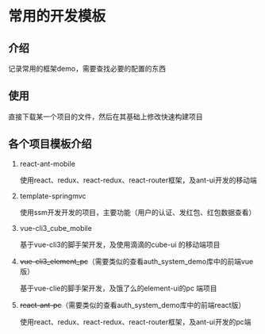 # 常用的开发模板

## 介绍

记录常用的框架demo，需要查找必要的配置的东西

## 使用

直接下载某一个项目的文件，然后在其基础上修改快速构建项目

## 各个项目模板介绍

1. react-ant-mobile

   使用react、redux、react-redux、react-router框架，及ant-ui开发的移动端

2. template-springmvc

   使用ssm开发开发的项目，主要功能（用户的认证、发红包、红包数据查看）

3. vue-cli3_cube_mobile

   基于vue-cli3的脚手架开发，及使用滴滴的cube-ui 的移动端项目

4. ~~vue-cli3_element_pc~~（需要类似的查看auth_system_demo库中的前端vue版）

   基于vue-clie的脚手架开发，及饿了么的element-ui的pc 端项目

5. ~~react-ant-pc~~（需要类似的查看auth_system_demo库中的前端react版）

   使用react、redux、react-redux、react-router框架，及ant-ui开发的pc端


